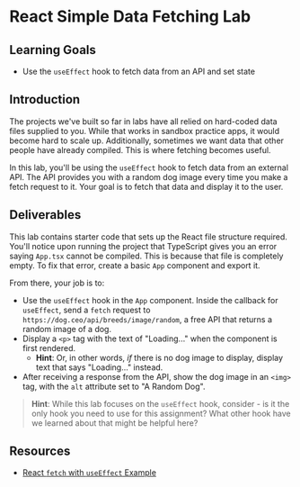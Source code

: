# React Simple Data Fetching Lab

## Learning Goals

- Use the `useEffect` hook to fetch data from an API and set state

## Introduction

The projects we've built so far in labs have all relied on hard-coded data files
supplied to you. While that works in sandbox practice apps, it would become hard
to scale up. Additionally, sometimes we want data that other people have already
compiled. This is where fetching becomes useful.

In this lab, you'll be using the `useEffect` hook to fetch data from an external
API. The API provides you with a random dog image every time you make a fetch
request to it. Your goal is to fetch that data and display it to the user.

## Deliverables

This lab contains starter code that sets up the React file structure required.
You'll notice upon running the project that TypeScript gives you an error saying
`App.tsx` cannot be compiled. This is because that file is completely empty. To
fix that error, create a basic `App` component and export it.

From there, your job is to:

- Use the `useEffect` hook in the `App` component. Inside the callback for
  `useEffect`, send a `fetch` request to
  `https://dog.ceo/api/breeds/image/random`, a free API that returns a random
  image of a dog.
- Display a `<p>` tag with the text of "Loading..." when the component is first
  rendered.
  - **Hint**: Or, in other words, _if_ there is no dog image to display, display
    text that says "Loading..." instead.
- After receiving a response from the API, show the dog image in an `<img>` tag,
  with the `alt` attribute set to "A Random Dog".

> **Hint**: While this lab focuses on the `useEffect` hook, consider - is it the
> only hook you need to use for this assignment? What other hook have we learned
> about that might be helpful here?

## Resources

- [React `fetch` with `useEffect` Example][react ajax]

[react ajax]:
  https://reactjs.org/docs/faq-ajax.html#example-using-ajax-results-to-set-local-state

